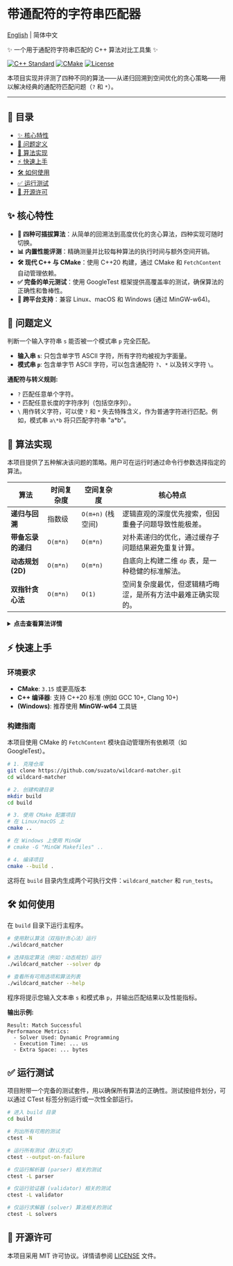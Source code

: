 # 带通配符的字符串匹配器

[English](README.md) | 简体中文

✨ 一个用于通配符字符串匹配的 C++ 算法对比工具集 ✨

[![C++ Standard](https://img.shields.io/badge/C++-20%2B-blue?style=for-the-badge&logo=cplusplus)](https://isocpp.org/std/status)
[![CMake](https://img.shields.io/badge/CMake-3.15%2B-red?style=for-the-badge&logo=cmake)](https://cmake.org)
[![License](https://img.shields.io/github/license/suzato/wildcard-matcher?style=for-the-badge)](LICENSE)

本项目实现并评测了四种不同的算法——从递归回溯到空间优化的贪心策略——用以解决经典的通配符匹配问题（`?` 和 `*`）。

---

## 📑 目录

- [✨ 核心特性](#-核心特性)
- [🎯 问题定义](#-问题定义)
- [🚀 算法实现](#-算法实现)
- [⚡ 快速上手](#-快速上手)
- [🛠️ 如何使用](#️-如何使用)
- [✅ 运行测试](#-运行测试)
- [📜 开源许可](#-开源许可)

## ✨ 核心特性

- **🚀 四种可插拔算法**：从简单的回溯法到高度优化的贪心算法，四种实现可随时切换。
- **📊 内置性能评测**：精确测量并比较每种算法的执行时间与额外空间开销。
- **🛠️ 现代 C++ 与 CMake**：使用 C++20 构建，通过 CMake 和 `FetchContent` 自动管理依赖。
- **✅ 完备的单元测试**：使用 GoogleTest 框架提供高覆盖率的测试，确保算法的正确性和鲁棒性。
- **🧩 跨平台支持**：兼容 Linux、macOS 和 Windows (通过 MinGW-w64)。

## 🎯 问题定义

判断一个输入字符串 `s` 能否被一个模式串 `p` 完全匹配。

- **输入串 `s`**: 只包含单字节 ASCII 字符，所有字符均被视为字面量。
- **模式串 `p`**: 包含单字节 ASCII 字符，可以包含通配符 `?`、`*` 以及转义字符 `\`。

**通配符与转义规则:**

- `?` 匹配任意单个字符。
- `*` 匹配任意长度的字符序列（包括空序列）。
- `\` 用作转义字符，可以使 `?` 和 `*` 失去特殊含义，作为普通字符进行匹配。例如，模式串 `a\*b` 将只匹配字符串 "a\*b"。

## 🚀 算法实现

本项目提供了五种解决该问题的策略。用户可在运行时通过命令行参数选择指定的算法。

| 算法 | 时间复杂度 | 空间复杂度 | 核心特点 |
| ---- | ---------- | ---------- | -------- |
| **递归与回溯** | 指数级 | `O(m+n)` (栈空间) | 逻辑直观的深度优先搜索，但因重叠子问题导致性能极差。 |
| **带备忘录的递归** | `O(m*n)` | `O(m*n)` | 对朴素递归的优化，通过缓存子问题结果避免重复计算。 |
| **动态规划 (2D)** | `O(m*n)` | `O(m*n)` | 自底向上构建二维 `dp` 表，是一种稳健的标准解法。 |
| **双指针贪心法** | `O(m*n)` | `O(1)` | 空间复杂度最优，但逻辑精巧晦涩，是所有方法中最难正确实现的。 |

<details>
<summary><b>点击查看算法详情</b></summary>

1. **递归与回溯 (Recursive Backtracking):** 通过深度优先搜索直接实现。逻辑直观，但因存在大量重叠子问题，未经优化的性能极差，最坏情况下时间复杂度为指数级。
2. **带备忘录的递归 (Memoized Recursion):** 对朴素递归的优化。通过引入备忘录（`memo` 表）缓存子问题的解，避免重复计算，将时间复杂度成功降至多项式级别 (`O(m*n)`)。
3. **动态规划 (Dynamic Programming):** 构建一个二维 `dp` 表，`dp[i][j]` 表示 `s` 的前 `i` 个字符是否能与 `p` 的前 `j` 个字符匹配。这是一种稳健的标准解法，时间与空间复杂度均为 `O(m*n)`。
4. **双指针贪心法 (Two-Pointer Greedy):** 一种空间效率极高的算法。它使用指针进行遍历，并借助额外的回溯指针来处理 `*` 通配符。该算法的空间复杂度达到了最优的 `O(1)`，但其逻辑精巧晦涩，是所有方法中最难正确实现的。

</details>

## ⚡ 快速上手

### 环境要求

- **CMake**: `3.15` 或更高版本
- **C++ 编译器**: 支持 C++20 标准 (例如 GCC 10+, Clang 10+)
- **(Windows)**: 推荐使用 **MinGW-w64** 工具链

### 构建指南

本项目使用 CMake 的 `FetchContent` 模块自动管理所有依赖项（如 GoogleTest）。

```bash
# 1. 克隆仓库
git clone https://github.com/suzato/wildcard-matcher.git
cd wildcard-matcher

# 2. 创建构建目录
mkdir build
cd build

# 3. 使用 CMake 配置项目
# 在 Linux/macOS 上
cmake ..

# 在 Windows 上使用 MinGW
# cmake -G "MinGW Makefiles" ..

# 4. 编译项目
cmake --build .
```

这将在 `build` 目录内生成两个可执行文件：`wildcard_matcher` 和 `run_tests`。

## 🛠️ 如何使用

在 `build` 目录下运行主程序。

```bash
# 使用默认算法（双指针贪心法）运行
./wildcard_matcher

# 选择指定算法（例如：动态规划）运行
./wildcard_matcher --solver dp

# 查看所有可用选项和算法列表
./wildcard_matcher --help
```

程序将提示您输入文本串 `s` 和模式串 `p`，并输出匹配结果以及性能指标。

**输出示例:**

```
Result: Match Successful
Performance Metrics:
  - Solver Used: Dynamic Programming
  - Execution Time: ... us
  - Extra Space: ... bytes
```

## ✅ 运行测试

项目附带一个完备的测试套件，用以确保所有算法的正确性。测试按组件划分，可以通过 CTest 标签分别运行或一次性全部运行。

```bash
# 进入 build 目录
cd build

# 列出所有可用的测试
ctest -N

# 运行所有测试（默认方式）
ctest --output-on-failure

# 仅运行解析器 (parser) 相关的测试
ctest -L parser

# 仅运行验证器 (validator) 相关的测试
ctest -L validator

# 仅运行求解器 (solver) 算法相关的测试
ctest -L solvers
```

## 📜 开源许可

本项目采用 MIT 许可协议。详情请参阅 [LICENSE](LICENSE) 文件。
